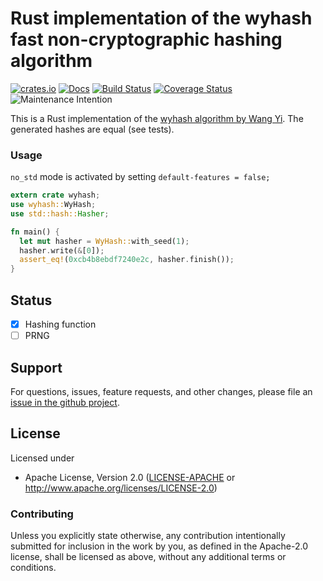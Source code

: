 # Rust implementation of the wyhash fast non-cryptographic hashing algorithm

[![crates.io](https://img.shields.io/crates/v/wyhash.svg)](https://crates.io/crates/wyhash)
[![Docs](https://docs.rs/wyhash/badge.svg)](https://docs.rs/wyhash)
[![Build Status](https://travis-ci.org/eldruin/wyhash-rs.svg?branch=master)](https://travis-ci.org/eldruin/wyhash-rs)
[![Coverage Status](https://coveralls.io/repos/github/eldruin/wyhash-rs/badge.svg?branch=master)](https://coveralls.io/github/eldruin/wyhash-rs?branch=master)
![Maintenance Intention](https://img.shields.io/badge/maintenance-actively--developed-brightgreen.svg)

This is a Rust implementation of the [wyhash algorithm by Wang Yi][1].
The generated hashes are equal (see tests).

[1]: https://github.com/wangyi-fudan/wyhash

### Usage

`no_std` mode is activated by setting `default-features = false;`

```rust
extern crate wyhash;
use wyhash::WyHash;
use std::hash::Hasher;

fn main() {    
  let mut hasher = WyHash::with_seed(1);
  hasher.write(&[0]);
  assert_eq!(0xcb4b8ebdf7240e2c, hasher.finish());
}
```

## Status

- [x] Hashing function
- [ ] PRNG

## Support

For questions, issues, feature requests, and other changes, please file an
[issue in the github project](https://github.com/eldruin/wyhash-rs/issues).

## License

Licensed under

 * Apache License, Version 2.0 ([LICENSE-APACHE](LICENSE-APACHE) or
   http://www.apache.org/licenses/LICENSE-2.0)

### Contributing

Unless you explicitly state otherwise, any contribution intentionally submitted
for inclusion in the work by you, as defined in the Apache-2.0 license, shall
be licensed as above, without any additional terms or conditions.

